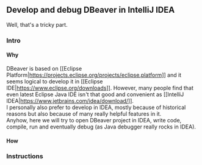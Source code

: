## Develop and debug DBeaver in IntelliJ IDEA

Well, that's a tricky part.  

### Intro

#### Why

DBeaver is based on [[Eclipse Platform|https://projects.eclipse.org/projects/eclipse.platform]] and it seems logical to develop it in [[Eclipse IDE|https://www.eclipse.org/downloads]]. 
However, many people find that even latest Eclipse Java IDE isn't that good and convenient as [[IntelliJ IDEA|https://www.jetbrains.com/idea/download/]].  
I personally also prefer to develop in IDEA, mostly because of historical reasons but also because of many really helpful features in it.  
Anyhow, here we will try to open DBeaver project in IDEA, write code, compile, run and eventually debug (as Java debugger really rocks in IDEA).

#### How

### Instructions